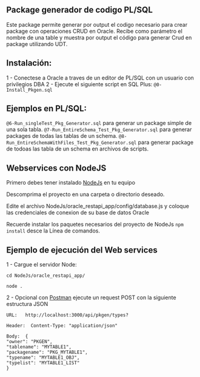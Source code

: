 ## Package generador de codigo PL/SQL

Este package permite generar por output el codigo necesario para crear package con operaciones CRUD en Oracle.
Recibe como parámetro el nombre de una table y muestra por output el código para generar Crud en package utilizando UDT.

## Instalación:

1 - Conectese a Oracle a traves de un editor de PL/SQL con un usuario con privilegios DBA
2 - Ejecute el siguiente script en SQL Plus:
        ```@0- Install_Pkgen.sql```

## Ejemplos en PL/SQL:

```@6-Run_singleTest_Pkg_Generator.sql``` para generar un package simple de una sola tabla.
```@7-Run_EntireSchema_Test_Pkg_Generator.sql``` para generar packages de todas las tablas de un schema.
```@8-Run_EntireSchemaWithFiles_Test_Pkg_Generator.sql``` para generar package de todoas las tabla de un schema en archivos de scripts.


## Webservices con NodeJS

Primero debes tener instalado  [NodeJs](https://nodejs.org/es/) en tu equipo

Descomprima el proyecto en una carpeta o directorio deseado.

Edite el archivo NodeJs/oracle_restapi_app/config/database.js y coloque las credenciales de conexion de su base de datos Oracle

Recuerde instalar los paquetes necesarios del proyecto de NodeJs ```npm install``` desce la Línea de comandos.

## Ejemplo de ejecución del Web services

1 - Cargue el servidor Node:

```cd NodeJs/oracle_restapi_app/```

```node .```

2 - Opcional con [Postman](https://www.getpostman.com/) ejecute un request POST con la siguiente estructura JSON

    URL:   http://localhost:3000/api/pkgen/types?

    Header:  Content-Type: "application/json"

    Body:  {
    "owner": "PKGEN",
    "tablename": "MYTABLE1",
    "packagename": "PKG_MYTABLE1",
    "typename": "MYTABLE1_OBJ",
    "typelist": "MYTABLE1_LIST"
    }

